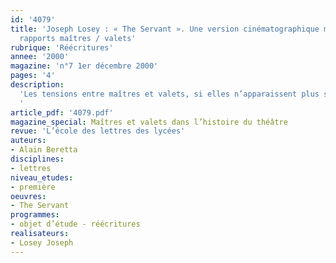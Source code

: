 ```yaml
---
id: '4079'
title: 'Joseph Losey : « The Servant ». Une version cinématographique moderne des
  rapports maîtres / valets'
rubrique: 'Réécritures'
annee: '2000'
magazine: 'n°7 1er décembre 2000'
pages: '4'
description: 
  'Les tensions entre maîtres et valets, si elles n’apparaissent plus sous les mêmes formes qu’au XVIIIe siècle, continuent néanmoins d’exister, mais de manière de plus en plus trouble et ambiguë. Ainsi, le théâtre du XXe siècle a tout à la fois opposé et uni maître Puntila et son valet Matti (Brecht), Pozzo et Lucky (Beckett, « En attendant Godot »), Claire et Solange face à Madame (Genet, «Les Bonnes »), etc. Parallèlement, le cinéma ne pouvait pas ne pas évoquer lui aussi les rapports entre maîtres et valets. L’un des films les plus saisissants reste certainement « The Servant  » (1963) du cinéaste américain Joseph Losey.
  '
article_pdf: '4079.pdf'
magazine_special: Maîtres et valets dans l’histoire du théâtre
revue: 'L’école des lettres des lycées'
auteurs:
- Alain Beretta
disciplines:
- lettres
niveau_etudes:
- première
oeuvres:
- The Servant
programmes:
- objet d’étude - réécritures
realisateurs:
- Losey Joseph
---
```


